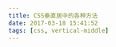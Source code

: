 ```yaml
---
title: CSS垂直居中的各种方法
date: 2017-03-18 15:41:52
tags: [css, vertical-middle]
---
```


<script async src="//jsfiddle.net/xmoyking/hrogresy/embed/html,css,result/"></script>